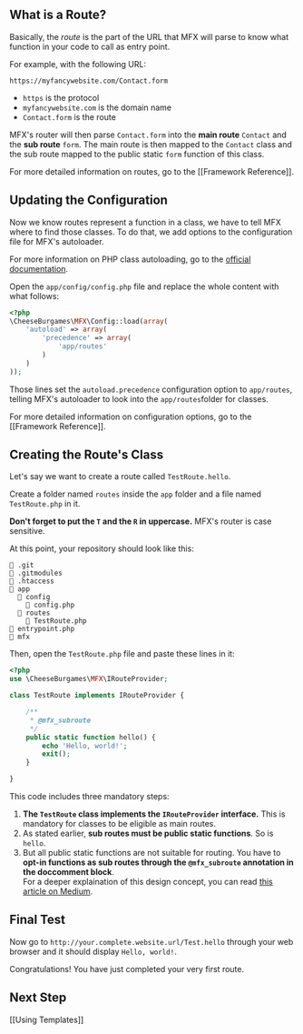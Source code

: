 ## What is a Route?

Basically, the *route* is the part of the URL that MFX will parse to know what function in your code to call as entry point.

For example, with the following URL:

`https://myfancywebsite.com/Contact.form`

* `https` is the protocol
* `myfancywebsite.com` is the domain name
* `Contact.form` is the route

MFX's router will then parse `Contact.form` into the **main route** `Contact` and the **sub route** `form`. The main route is then mapped to the `Contact` class and the sub route mapped to the public static `form` function of this class.

For more detailed information on routes, go to the [[Framework Reference]].

## Updating the Configuration

Now we know routes represent a function in a class, we have to tell MFX where to find those classes. To do that, we add options to the configuration file for MFX's autoloader.

For more information on PHP class autoloading, go to the [official documentation](https://www.php.net/manual/en/language.oop5.autoload.php).

Open the `app/config/config.php` file and replace the whole content with what follows:

```php
<?php
\CheeseBurgames\MFX\Config::load(array(
	'autoload' => array(
		'precedence' => array(
			'app/routes'
		)
	)
));
```

Those lines set the `autoload.precedence` configuration option to `app/routes`, telling MFX's autoloader to look into the `app/routes`folder for classes.

For more detailed information on configuration options, go to the [[Framework Reference]].

## Creating the Route's Class

Let's say we want to create a route called `TestRoute.hello`.

Create a folder named `routes` inside the `app` folder and a file named `TestRoute.php` in it.

**Don't forget to put the `T` and the `R` in uppercase.** MFX's router is case sensitive.

At this point, your repository should look like this:

```
📁 .git
📄 .gitmodules
📄 .htaccess
📁 app
  📁 config
    📄 config.php
  📁 routes
    📄 TestRoute.php
📄 entrypoint.php
📁 mfx
```

Then, open the `TestRoute.php` file and paste these lines in it:

```php
<?php
use \CheeseBurgames\MFX\IRouteProvider;

class TestRoute implements IRouteProvider {

	/**
	 * @mfx_subroute
	 */
	public static function hello() {
		echo 'Hello, world!';
		exit();
	}

}
```

This code includes three mandatory steps:

1. **The `TestRoute` class implements the `IRouteProvider` interface.** This is mandatory for classes to be eligible as main routes.
1. As stated earlier, **sub routes must be public static functions**. So is `hello`.
1. But all public static functions are not suitable for routing. You have to **opt-in functions as sub routes through the `@mfx_subroute` annotation in the doccomment block**.\
   For a deeper explaination of this design concept, you can read [this article on Medium](https://medium.com/@chsxf/php-leveraging-the-reflection-api-to-build-a-simple-request-router-e3efa6fdfb10).

## Final Test

Now go to `http://your.complete.website.url/Test.hello` through your web browser and it should display `Hello, world!`.

Congratulations! You have just completed your very first route.

## Next Step

[[Using Templates]]
